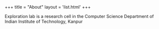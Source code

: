 +++
title = "About"
layout = 'list.html'
+++

Exploration lab is a research cell in the Computer Science Department of Indian Institute of Technology, Kanpur